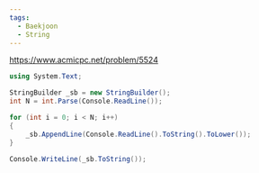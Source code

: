 ```yaml
---
tags:
  - Baekjoon
  - String
---
```

https://www.acmicpc.net/problem/5524
```C#
using System.Text;

StringBuilder _sb = new StringBuilder();
int N = int.Parse(Console.ReadLine());

for (int i = 0; i < N; i++)
{
    _sb.AppendLine(Console.ReadLine().ToString().ToLower());
}

Console.WriteLine(_sb.ToString());
```